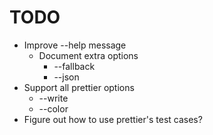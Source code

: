 # TODO

* Improve --help message
  * Document extra options
    * --fallback
    * --json
* Support all prettier options
  * --write
  * --color
* Figure out how to use prettier's test cases?
